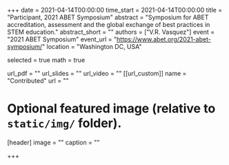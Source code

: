 +++
date = 2021-04-14T00:00:00
time_start = 2021-04-14T00:00:00
title = "Participant, 2021 ABET Symposium"
abstract = "Symposium for ABET accreditation, assessment and the global exchange of best practices in STEM education."
abstract_short = ""
authors = ["V.R. Vasquez"]
event = "2021 ABET Symposium"
event_url = "https://www.abet.org/2021-abet-symposium/"
location = "Washington DC, USA"

selected = true
math = true

url_pdf = ""
url_slides = ""
url_video = ""
[[url_custom]]
    name = "Contributed"
    url = ""



# Optional featured image (relative to `static/img/` folder).
[header]
image = ""
caption = ""

+++

